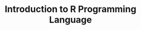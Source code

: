 ---
title: Introduction to R Programming Language

# Organization information:
org_name: ufscar

# Activity-related information:
date_start: '2020-01-01'
date_end: '2020-01-01'
grant_number: 
my_role: 
description: #|-
    Online course

# Activity-outcomes-related information:
certificate_url: https://drive.google.com/file/d/1SER820UvOPbPGIUxtRsS9jEBeqClfi4d/view?usp=sharing
project_url: 

# Activity category:
tags:
- extracurricular_professionalDevelopment
---